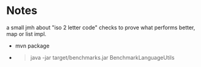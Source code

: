 # Notes
a small jmh about "iso 2 letter code" checks to prove what performs better, map or list impl.

- mvn package
- >java -jar target/benchmarks.jar BenchmarkLanguageUtils
